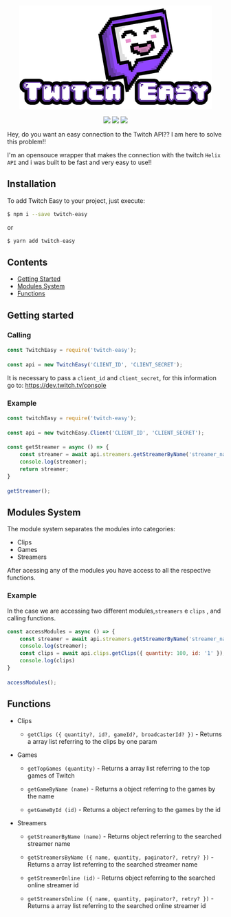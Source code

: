 <p align="center">
    <img src="https://github.com/Zaetic/Twitch-Easy/blob/master/images/twitch_easy.png?raw=true" alt="twitch easy">
</p>
<p align="center">
    <a href="https://github.com/airbnb/javascript"><img src="https://img.shields.io/badge/Code--style-Airbnb-red?logo=Airbnb&style=flat-square"></a>
    <a href="https://prettier.io/"><img src="https://img.shields.io/badge/-Prettier-grey?logo=Prettier&style=flat-square"></a>
    <a href="https://www.npmjs.com/package/twitch-easy"><img src="https://img.shields.io/npm/v/twitch-easy?color=blue&logo=npm&style=flat-square"></a>
</p>

Hey, do you want an easy connection to the Twitch API?? I am here to solve this problem!!

I'm an opensouce wrapper that makes the connection with the twitch `Helix API` and i was built to be fast and very easy to use!!

## Installation

To add Twitch Easy to your project, just execute:

```bash
$ npm i --save twitch-easy
```
or
```bash
$ yarn add twitch-easy
```

## Contents

-   [Getting Started](#getting-started)
-   [Modules System](#modules-system)
-   [Functions](#functions)

## Getting started

### Calling

```js
const TwitchEasy = require('twitch-easy');

const api = new TwitchEasy('CLIENT_ID', 'CLIENT_SECRET');
```

It is necessary to pass a `client_id` and `client_secret`, for this information go to: https://dev.twitch.tv/console

### Example

```js
const twitchEasy = require('twitch-easy');

const api = new twitchEasy.Client('CLIENT_ID', 'CLIENT_SECRET');

const getStreamer = async () => {
    const streamer = await api.streamers.getStreamerByName('streamer_name');
    console.log(streamer);
    return streamer;
}

getStreamer();
```

## Modules System

The module system separates the modules into categories:
- Clips
- Games
- Streamers

After acessing any of the modules you have access to all the respective functions.

### Example

In the case we are accessing two different modules,`streamers` e `clips` , and calling functions.
```js
const accessModules = async () => {
    const streamer = await api.streamers.getStreamerByName('streamer_name');
    console.log(streamer);
    const clips = await api.clips.getClips({ quantity: 100, id: '1' });
    console.log(clips)
}

accessModules();
```

## Functions

- Clips
    - `getClips ({ quantity?, id?, gameId?, broadcasterId? })` - Returns a array list referring to the clips by one param
- Games
    - `getTopGames (quantity)` - Returns a array list referring to the top games of Twitch

    - `getGameByName (name)` - Returns a object referring to the games by the name

    - `getGameById (id)` - Returns a object referring to the games by the id

- Streamers
    - `getStreamerByName (name)` - Returns object referring to the searched streamer name
    
    - `getStreamersByName ({ name, quantity, paginator?, retry? })` - Returns a array list referring to the searched streamer name

    - `getStreamerOnline (id)` - Returns object referring to the searched online streamer id

    - `getStreamersOnline ({ name, quantity, paginator?, retry? })` - Returns a array list referring to the searched online streamer id
